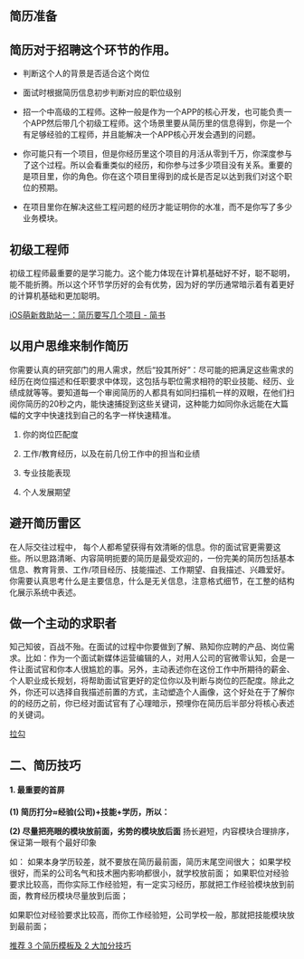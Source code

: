 ## 简历准备

## 简历对于招聘这个环节的作用。

* 判断这个人的背景是否适合这个岗位
* 面试时根据简历信息初步判断对应的职位级别


* 招一个中高级的工程师。这种一般是作为一个APP的核心开发，也可能负责一个APP然后带几个初级工程师。这个场景里要从简历里的信息得到，你是一个有足够经验的工程师，并且能解决一个APP核心开发会遇到的问题。

* 你可能只有一个项目，但是你经历里这个项目的月活从零到千万，你深度参与了这个过程。所以会看重类似的经历，和你参与过多少项目没有关系。重要的是项目里，你的角色。你在这个项目里得到的成长是否足以达到我们对这个职位的预期。
* 在项目里你在解决这些工程问题的经历才能证明你的水准，而不是你写了多少业务模块。


## 初级工程师

初级工程师最重要的是学习能力。这个能力体现在计算机基础好不好，聪不聪明，能不能折腾。所以这个环节学历好的会有优势，因为好的学历通常暗示着有着更好的计算机基础和更加聪明。

[iOS萌新救助站一：简历要写几个项目 - 简书](https://www.jianshu.com/p/6b45c4fd7b47)




## 以用户思维来制作简历


你需要认真的研究部门的用人需求，然后“投其所好”：尽可能的把满足这些需求的经历在岗位描述和任职要求中体现，这包括与职位需求相符的职业技能、经历、业绩成就等等。要知道每一个审阅简历的人都具有如同扫描机一样的双眼，在他们扫阅你简历的20秒之内，能快速捕捉到这些关键词，这种能力如同你永远能在大篇幅的文字中快速找到自己的名字一样快速精准。


1. 你的岗位匹配度

2. 工作/教育经历，以及在前几份工作中的担当和业绩

3. 专业技能表现

4. 个人发展期望

## 避开简历雷区

在人际交往过程中， 每个人都希望获得有效清晰的信息。你的面试官更需要这些。所以思路清晰、内容简明扼要的简历是最受欢迎的，一份完美的简历包括基本信息、教育背景、工作/项目经历、技能描述、工作期望、自我描述、兴趣爱好。你需要认真思考什么是主要信息，什么是无关信息，注意格式细节，在工整的结构化展示系统中表述。


## 做一个主动的求职者 

知己知彼，百战不殆。在面试的过程中你要做到了解、熟知你应聘的产品、岗位需求。比如：作为一个面试新媒体运营编辑的人，对用人公司的官微零认知，会是一件让面试官和你本人很尴尬的事。另外，主动表述你在这份工作中所期待的薪金、个人职业成长规划，将帮助面试官更好的定位你以及判断与岗位的匹配度。除此之外，你还可以选择自我描述前置的方式，主动塑造个人画像，这个好处在于了解你的的经历之前，你已经对面试官有了心理暗示，预埋你在简历后半部分将核心表述的关键词。


[拉勾](https://mp.weixin.qq.com/s/4lGcIxUljUXRjZYKWTmFOA?)

## 二、简历技巧


#### 1. 最重要的首屏

**(1) 简历打分≈经验(公司)+技能+学历，所以：**

**(2) 尽量把亮眼的模块放前面，劣势的模块放后面**
扬长避短，内容模块合理排序，保证第一眼有个最好印象

如： 如果本身学历较差，就不要放在简历最前面，简历末尾空间很大； 如果学校很好，而呆的公司名气和技术圈内影响都很小，就学校放前面； 如果职位对经验要求比较高，而你实际工作经验短，有一定实习经历，那就把工作经验模块放到前面，教育经历模块尽量放到后面；

如果职位对经验要求比较高，而你工作经验短，公司学校一般，那就把技能模块放到最前面；

[推荐 3 个简历模板及 2 大加分技巧](http://www.trinea.cn/jobs/%e6%8e%a8%e8%8d%90-3-%e4%b8%aa%e7%ae%80%e5%8e%86%e6%a8%a1%e6%9d%bf%e5%8f%8a-2-%e5%a4%a7%e5%8a%a0%e5%88%86%e6%8a%80%e5%b7%a7/)